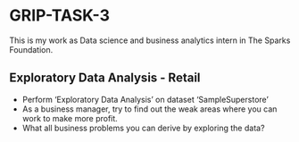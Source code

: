 # GRIP-TASK-3
This is my work as Data science and business analytics intern in The Sparks Foundation.
## Exploratory Data Analysis - Retail
* Perform ‘Exploratory Data Analysis’ on dataset ‘SampleSuperstore’
* As a business manager, try to find out the weak areas where you can
work to make more profit.
* What all business problems you can derive by exploring the data?
